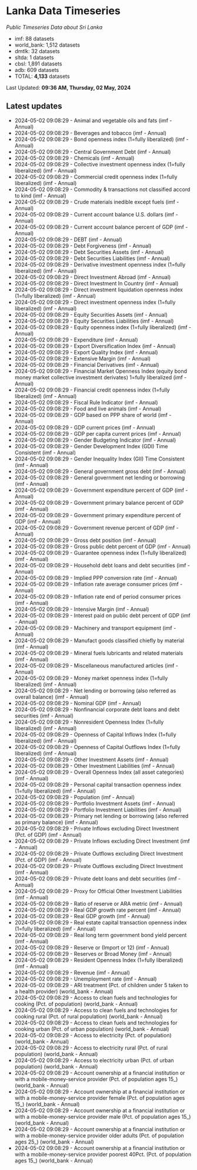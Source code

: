 # Lanka Data Timeseries
*Public Timeseries Data about Sri Lanka*

* imf: 88 datasets
* world_bank: 1,512 datasets
* dmtlk: 32 datasets
* sltda: 1 datasets
* cbsl: 1,891 datasets
* adb: 609 datasets
* TOTAL: **4,133** datasets

Last Updated: **09:36 AM, Thursday, 02 May, 2024**

## Latest updates

* 2024-05-02 09:08:29 - Animal and vegetable oils and fats (imf - Annual)
* 2024-05-02 09:08:29 - Beverages and tobacco (imf - Annual)
* 2024-05-02 09:08:29 - Bond openness index (1=fully liberalized) (imf - Annual)
* 2024-05-02 09:08:29 - Central Government Debt (imf - Annual)
* 2024-05-02 09:08:29 - Chemicals (imf - Annual)
* 2024-05-02 09:08:29 - Collective investment openness index (1=fully liberalized) (imf - Annual)
* 2024-05-02 09:08:29 - Commercial credit openness index (1=fully liberalized) (imf - Annual)
* 2024-05-02 09:08:29 - Commodity & transactions not classified accord to kind (imf - Annual)
* 2024-05-02 09:08:29 - Crude materials inedible except fuels (imf - Annual)
* 2024-05-02 09:08:29 - Current account balance U.S. dollars (imf - Annual)
* 2024-05-02 09:08:29 - Current account balance percent of GDP (imf - Annual)
* 2024-05-02 09:08:29 - DEBT (imf - Annual)
* 2024-05-02 09:08:29 - Debt Forgiveness (imf - Annual)
* 2024-05-02 09:08:29 - Debt Securities Assets (imf - Annual)
* 2024-05-02 09:08:29 - Debt Securities Liabilities (imf - Annual)
* 2024-05-02 09:08:29 - Derivative investment openness index (1=fully liberalized) (imf - Annual)
* 2024-05-02 09:08:29 - Direct Investment Abroad (imf - Annual)
* 2024-05-02 09:08:29 - Direct Investment In Country (imf - Annual)
* 2024-05-02 09:08:29 - Direct investment liquidation openness index (1=fully liberalized) (imf - Annual)
* 2024-05-02 09:08:29 - Direct investment openness index (1=fully liberalized) (imf - Annual)
* 2024-05-02 09:08:29 - Equity Securities Assets (imf - Annual)
* 2024-05-02 09:08:29 - Equity Securities Liabilities (imf - Annual)
* 2024-05-02 09:08:29 - Equity openness index (1=fully liberalized) (imf - Annual)
* 2024-05-02 09:08:29 - Expenditure (imf - Annual)
* 2024-05-02 09:08:29 - Export Diversification Index (imf - Annual)
* 2024-05-02 09:08:29 - Export Quality Index (imf - Annual)
* 2024-05-02 09:08:29 - Extensive Margin (imf - Annual)
* 2024-05-02 09:08:29 - Financial Derivatives (imf - Annual)
* 2024-05-02 09:08:29 - Financial Market Openness Index (equity bond money market collective investment derivates) 1=fully liberalized (imf - Annual)
* 2024-05-02 09:08:29 - Financial credit openness index (1=fully liberalized) (imf - Annual)
* 2024-05-02 09:08:29 - Fiscal Rule Indicator (imf - Annual)
* 2024-05-02 09:08:29 - Food and live animals (imf - Annual)
* 2024-05-02 09:08:29 - GDP based on PPP share of world (imf - Annual)
* 2024-05-02 09:08:29 - GDP current prices (imf - Annual)
* 2024-05-02 09:08:29 - GDP per capita current prices (imf - Annual)
* 2024-05-02 09:08:29 - Gender Budgeting Indicator (imf - Annual)
* 2024-05-02 09:08:29 - Gender Development Index (GDI) Time Consistent (imf - Annual)
* 2024-05-02 09:08:29 - Gender Inequality Index (GII) Time Consistent (imf - Annual)
* 2024-05-02 09:08:29 - General government gross debt (imf - Annual)
* 2024-05-02 09:08:29 - General government net lending or borrowing (imf - Annual)
* 2024-05-02 09:08:29 - Government expenditure percent of GDP (imf - Annual)
* 2024-05-02 09:08:29 - Government primary balance percent of GDP (imf - Annual)
* 2024-05-02 09:08:29 - Government primary expenditure percent of GDP (imf - Annual)
* 2024-05-02 09:08:29 - Government revenue percent of GDP (imf - Annual)
* 2024-05-02 09:08:29 - Gross debt position (imf - Annual)
* 2024-05-02 09:08:29 - Gross public debt percent of GDP (imf - Annual)
* 2024-05-02 09:08:29 - Guarantee openness index (1=fully liberalized) (imf - Annual)
* 2024-05-02 09:08:29 - Household debt loans and debt securities (imf - Annual)
* 2024-05-02 09:08:29 - Implied PPP conversion rate (imf - Annual)
* 2024-05-02 09:08:29 - Inflation rate average consumer prices (imf - Annual)
* 2024-05-02 09:08:29 - Inflation rate end of period consumer prices (imf - Annual)
* 2024-05-02 09:08:29 - Intensive Margin (imf - Annual)
* 2024-05-02 09:08:29 - Interest paid on public debt percent of GDP (imf - Annual)
* 2024-05-02 09:08:29 - Machinery and transport equipment (imf - Annual)
* 2024-05-02 09:08:29 - Manufact goods classified chiefly by material (imf - Annual)
* 2024-05-02 09:08:29 - Mineral fuels lubricants and related materials (imf - Annual)
* 2024-05-02 09:08:29 - Miscellaneous manufactured articles (imf - Annual)
* 2024-05-02 09:08:29 - Money market openness index (1=fully liberalized) (imf - Annual)
* 2024-05-02 09:08:29 - Net lending or borrowing (also referred as overall balance) (imf - Annual)
* 2024-05-02 09:08:29 - Nominal GDP (imf - Annual)
* 2024-05-02 09:08:29 - Nonfinancial corporate debt loans and debt securities (imf - Annual)
* 2024-05-02 09:08:29 - Nonresident Openness Index (1=fully liberalized) (imf - Annual)
* 2024-05-02 09:08:29 - Openness of Capital Inflows Index (1=fully liberalized) (imf - Annual)
* 2024-05-02 09:08:29 - Openness of Capital Outflows Index (1=fully liberalized) (imf - Annual)
* 2024-05-02 09:08:29 - Other Investment Assets (imf - Annual)
* 2024-05-02 09:08:29 - Other Investment Liabilities (imf - Annual)
* 2024-05-02 09:08:29 - Overall Openness Index (all asset categories) (imf - Annual)
* 2024-05-02 09:08:29 - Personal capital transaction openness index (1=fully liberalized) (imf - Annual)
* 2024-05-02 09:08:29 - Population (imf - Annual)
* 2024-05-02 09:08:29 - Portfolio Investment Assets (imf - Annual)
* 2024-05-02 09:08:29 - Portfolio Investment Liabilities (imf - Annual)
* 2024-05-02 09:08:29 - Primary net lending or borrowing (also referred as primary balance) (imf - Annual)
* 2024-05-02 09:08:29 - Private Inflows excluding Direct Investment (Pct. of GDP) (imf - Annual)
* 2024-05-02 09:08:29 - Private Inflows excluding Direct Investment (imf - Annual)
* 2024-05-02 09:08:29 - Private Outflows excluding Direct Investment (Pct. of GDP) (imf - Annual)
* 2024-05-02 09:08:29 - Private Outflows excluding Direct Investment (imf - Annual)
* 2024-05-02 09:08:29 - Private debt loans and debt securities (imf - Annual)
* 2024-05-02 09:08:29 - Proxy for Official Other Investment Liabilities (imf - Annual)
* 2024-05-02 09:08:29 - Ratio of reserve or ARA metric (imf - Annual)
* 2024-05-02 09:08:29 - Real GDP growth rate percent (imf - Annual)
* 2024-05-02 09:08:29 - Real GDP growth (imf - Annual)
* 2024-05-02 09:08:29 - Real estate capital transaction openness index (1=fully liberalized) (imf - Annual)
* 2024-05-02 09:08:29 - Real long term government bond yield percent (imf - Annual)
* 2024-05-02 09:08:29 - Reserve or (Import or 12) (imf - Annual)
* 2024-05-02 09:08:29 - Reserves or Broad Money (imf - Annual)
* 2024-05-02 09:08:29 - Resident Openness Index (1=fully liberalized) (imf - Annual)
* 2024-05-02 09:08:29 - Revenue (imf - Annual)
* 2024-05-02 09:08:29 - Unemployment rate (imf - Annual)
* 2024-05-02 09:08:29 - ARI treatment (Pct. of children under 5 taken to a health provider) (world_bank - Annual)
* 2024-05-02 09:08:29 - Access to clean fuels and technologies for cooking (Pct. of population) (world_bank - Annual)
* 2024-05-02 09:08:29 - Access to clean fuels and technologies for cooking rural (Pct. of rural population) (world_bank - Annual)
* 2024-05-02 09:08:29 - Access to clean fuels and technologies for cooking urban (Pct. of urban population) (world_bank - Annual)
* 2024-05-02 09:08:29 - Access to electricity (Pct. of population) (world_bank - Annual)
* 2024-05-02 09:08:29 - Access to electricity rural (Pct. of rural population) (world_bank - Annual)
* 2024-05-02 09:08:29 - Access to electricity urban (Pct. of urban population) (world_bank - Annual)
* 2024-05-02 09:08:29 - Account ownership at a financial institution or with a mobile-money-service provider (Pct. of population ages 15_) (world_bank - Annual)
* 2024-05-02 09:08:29 - Account ownership at a financial institution or with a mobile-money-service provider female (Pct. of population ages 15_) (world_bank - Annual)
* 2024-05-02 09:08:29 - Account ownership at a financial institution or with a mobile-money-service provider male (Pct. of population ages 15_) (world_bank - Annual)
* 2024-05-02 09:08:29 - Account ownership at a financial institution or with a mobile-money-service provider older adults (Pct. of population ages 25_) (world_bank - Annual)
* 2024-05-02 09:08:29 - Account ownership at a financial institution or with a mobile-money-service provider poorest 40Pct. (Pct. of population ages 15_) (world_bank - Annual)